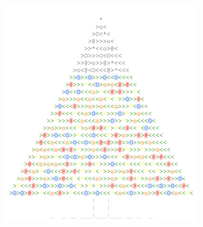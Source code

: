 <img align="left" style="float: left;" src="progress.png" width="530px">

<pre>
&nbsp;
&nbsp;
&nbsp;
&nbsp;
&nbsp;
&nbsp;
&nbsp;
&nbsp;
<a href='day/17'>Day 17: No Such Thing as Too Much</a>
<a href='day/16'>Day 16: Aunt Sue</a>
<a href='day/15'>Day 15: Science for Hungry People</a>
<a href='day/14'>Day 14: Reindeer Olympics</a>
<a href='day/13'>Day 13: Knights of the Dinner Table</a>
<a href='day/12'>Day 12: JSAbacusFramework.io</a>
<a href='day/11'>Day 11: Corporate Policy</a>
<a href='day/10'>Day 10: Elves Look, Elves Say</a>
<a href='day/9'>Day 9: All in a Single Night</a>
<a href='day/8'>Day 8: Matchsticks</a>
<a href='day/7'>Day 7: Some Assembly Required</a>
<a href='day/6'>Day 6: Probably a Fire Hazard</a>
<a href='day/5'>Day 5: Doesn't He Have Intern-Elves For This?</a>
<a href='day/4'>Day 4: The Ideal Stocking Stuffer</a>
<a href='day/3'>Day 3: Perfectly Spherical Houses in a Vacuum</a>
<a href='day/2'>Day 2: I Was Told There Would Be No Math</a>
<a href='day/1'>Day 1: Not Quite Lisp</a>
&nbsp;
&nbsp;
&nbsp;
</pre>
